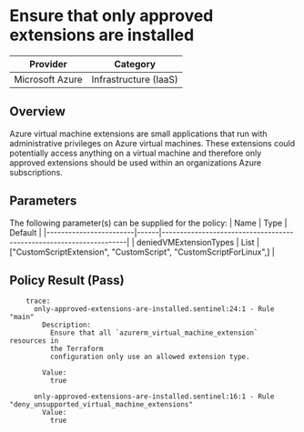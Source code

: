 # Ensure that only approved extensions are installed

| Provider        | Category              |
|-----------------|-----------------------|
| Microsoft Azure | Infrastructure (IaaS) |

## Overview
Azure virtual machine extensions are small applications that run with administrative privileges on Azure virtual machines. These extensions could potentially access anything on a virtual machine and therefore only approved extensions should be used within an organizations Azure subscriptions.

## Parameters
The following parameter(s) can be supplied for the policy:
| Name                   | Type | Default                                                            |
|------------------------|------|--------------------------------------------------------------------|
| deniedVMExtensionTypes | List | ["CustomScriptExtension", "CustomScript", "CustomScriptForLinux",] |

## Policy Result (Pass)
```shell
    trace:
      only-approved-extensions-are-installed.sentinel:24:1 - Rule "main"
        Description:
          Ensure that all `azurerm_virtual_machine_extension` resources in
          the Terraform
          configuration only use an allowed extension type.

        Value:
          true

      only-approved-extensions-are-installed.sentinel:16:1 - Rule "deny_unsupported_virtual_machine_extensions"
        Value:
          true
```